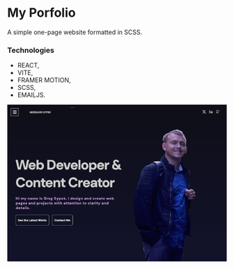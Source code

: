 # My Porfolio

A simple one-page website formatted in SCSS.

### Technologies

- REACT,
- VITE,
- FRAMER MOTION,
- SCSS,
- EMAILJS.

![alt tag](./public/portfolio3.png)
